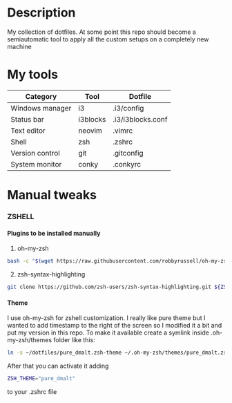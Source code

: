# Description

My collection of dotfiles. At some point this repo should become a
semiautomatic tool to apply all the custom setups on a completely new machine

# My tools

| Category        | Tool     | Dotfile           |
|-----------------|----------|-------------------|
| Windows manager | i3       | .i3/config        |
| Status bar      | i3blocks | .i3/i3blocks.conf |
| Text editor     | neovim   | .vimrc            |
| Shell           | zsh      | .zshrc            |
| Version control | git      | .gitconfig        |
| System monitor  | conky    | .conkyrc          |

# Manual tweaks

### ZSHELL

#### Plugins to be installed manually
1. oh-my-zsh
```bash
bash -c "$(wget https://raw.githubusercontent.com/robbyrussell/oh-my-zsh/master/tools/install.sh -O -)"
```

2. zsh-syntax-highlighting
```bash
git clone https://github.com/zsh-users/zsh-syntax-highlighting.git ${ZSH_CUSTOM:-~/.oh-my-zsh/custom}/plugins/zsh-syntax-highlighting
```

#### Theme
I use oh-my-zsh for zshell customization. I really like pure theme
but I wanted to add timestamp to the right of the screen so I modified it a bit and
put my version in this repo. To make it available create a symlink inside .oh-my-zsh/themes folder like this:

```bash
ln -s ~/dotfiles/pure_dmalt.zsh-theme ~/.oh-my-zsh/themes/pure_dmalt.zsh-theme
```

After that you can activate it adding 

```bash
ZSH_THEME="pure_dmalt"
```

to your .zshrc file


